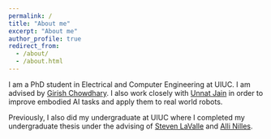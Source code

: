 ```yaml
---
permalink: /
title: "About me"
excerpt: "About me"
author_profile: true
redirect_from:
  - /about/
  - /about.html
---
```


I am a PhD student in Electrical and Computer Engineering at UIUC. I am advised by [Girish Chowdhary](http://daslab.illinois.edu/). I also work closely with [Unnat Jain](https://unnat.github.io/) in order to improve embodied AI tasks and apply them to real world robots.

Previously, I also did my undergraduate at UIUC where I completed my undergraduate thesis under the advising of [Steven LaValle](http://lavalle.pl/) and [Alli Nilles](https://alli.nilles.info/).
